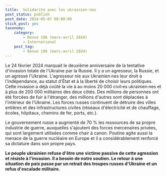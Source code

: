 ```yaml
---
title:  Solidarité avec les ukrainien·nes 
post_status: publish
post_date: 2024-05-07 08:00:00
stick_post: yes
taxonomy:
	category:
		- Revue 106 (mars-avril 2024)
		- International
	post_tag:
		- Revue 106 (mars-avril 2024)
---
```




 Le 24 février 2024 marquait le deuxième anniversaire de la tentative d'invasion totale de l'Ukraine par la Russie. Il y a un agresseur, la Russie, et un agressé l'Ukraine. L'agresseur nie aux Ukrainien·nes leur droit à l'indépendance, au statut d'État et à la liberté de choisir leurs politiques. Cette invasion a déjà coûté la vie à au moins 20 000 civil·es ukrainien·nes et à plus de 200 000 militaires des deux côtés. Des millions de personnes ont été forcées de fuir à l'étranger, des millions d'autres sont déplacées à l'intérieur de l'Ukraine. Les forces russes continuent de détruire des villes entières et des infrastructures civiles (réseaux d'électricité et de chauffage, écoles, hôpitaux, chemins de fer, ports, etc.). 

 Le gouvernement russe a augmenté de 70 % les ressources de sa propre industrie de guerre, auxquelles s'ajoutent des forces mercenaires privées, qui sont largement utilisées comme chair à canon. Poutine agite aussi la menace de la guerre nucléaire en Europe et il a considérablement renforcé sa dictature dans son propre pays. 

 **Le peuple ukrainien refuse d'être une victime passive de cette agression et résiste à l'invasion. Il a besoin de notre soutien. Le retour à une situation de paix passe par un retrait des troupes russes d'Ukraine et un refus d'escalade militaire.**
